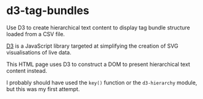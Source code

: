 # d3-tag-bundles

Use D3 to create hierarchical text content to display tag bundle structure loaded from a CSV file.

[D3](https://github.com/d3/d3/wiki) is a JavaScript library targeted at simplifying the creation of SVG visualisations of live data.

This HTML page uses D3 to construct a DOM to present hierarchical text content instead.

I probably should have used the `key()` function or the `d3-hierarchy` module, but this was my first attempt.
